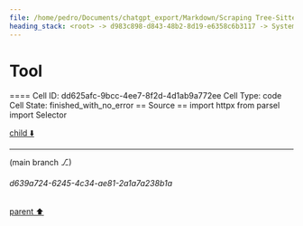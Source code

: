 ```yaml
---
file: /home/pedro/Documents/chatgpt_export/Markdown/Scraping Tree-Sitter Parsers Failed.md
heading_stack: <root> -> d983c898-d843-48b2-8d19-e6358c6b3117 -> System -> e17b45cd-afd8-40ff-9f17-efd45736b653 -> System -> aaa20636-5e4b-4441-bb5f-bf9eba90dce2 -> User -> 432ed60e-ec95-40ea-b496-fd523a6dea8d -> Assistant -> 46b32ca1-24f5-4323-8f5d-f353801b264c -> Tool -> 5d6e7cb4-e20c-4759-95a6-070b010d5169 -> Assistant -> aeb33008-033e-4c51-9795-353210680c11 -> Tool -> 72a817b1-2783-48d4-bf78-8f9daa221f44 -> Assistant -> c73162e6-83db-48ae-8c00-9fd50a81c5af -> Tool -> 7da4ef10-11a0-4f4f-8aec-d157fe8b9927 -> Assistant -> 348e0146-9bb9-495d-b8c4-bde20485181c -> Tool -> 4f1f0651-482e-4cab-a55d-39df9816a94f -> Assistant -> 110fa627-9882-4cc6-8366-bb4269a99851 -> Tool
---
```

# Tool

==== Cell ID: dd625afc-9bcc-4ee7-8f2d-4d1ab9a772ee
Cell Type: code
Cell State: finished_with_no_error
== Source ==
import httpx
from parsel import Selector


[child ⬇️](#d639a724-6245-4c34-ae81-2a1a7a238b1a)

---

(main branch ⎇)
###### d639a724-6245-4c34-ae81-2a1a7a238b1a
[parent ⬆️](#110fa627-9882-4cc6-8366-bb4269a99851)
